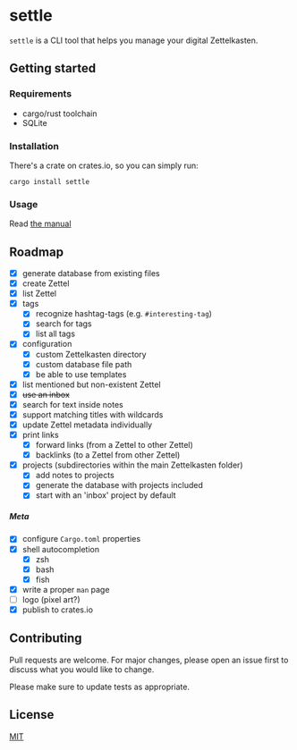 # settle

`settle` is a CLI tool that helps you manage your digital Zettelkasten.

## Getting started

### Requirements

* cargo/rust toolchain
* SQLite

### Installation

There's a crate on crates.io, so you can simply run:

```
cargo install settle
```

### Usage

Read [the manual](./doc/SETTLE_MANUAL.md)

## Roadmap

- [x] generate database from existing files
- [x] create Zettel
- [x] list Zettel
- [x] tags
    - [x] recognize hashtag-tags (e.g. `#interesting-tag`)
    - [x] search for tags
    - [x] list all tags
- [x] configuration
    - [x] custom Zettelkasten directory
    - [x] custom database file path
    - [x] be able to use templates
- [x] list mentioned but non-existent Zettel
- [x] ~~use an inbox~~
- [x] search for text inside notes
- [x] support matching titles with wildcards
- [x] update Zettel metadata individually
- [x] print links
    - [x] forward links (from a Zettel to other Zettel)
    - [x] backlinks (to a Zettel from other Zettel)
- [x] projects (subdirectories within the main Zettelkasten folder)
    - [x] add notes to projects
    - [x] generate the database with projects included
    - [x] start with an 'inbox' project by default

##### Meta

- [x] configure `Cargo.toml` properties
- [x] shell autocompletion
    - [x] zsh
    - [x] bash
    - [x] fish
- [x] write a proper `man` page
- [ ] logo (pixel art?)
- [x] publish to crates.io

## Contributing

Pull requests are welcome. For major changes, please open an issue first to
discuss what you would like to change.

Please make sure to update tests as appropriate.

## License

[MIT](LICENSE)
